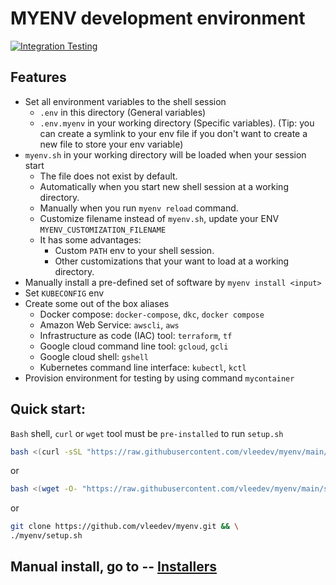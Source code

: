 # MYENV development environment
[![Integration Testing](https://github.com/vleedev/myenv/actions/workflows/integration_test.yml/badge.svg?branch=main)](https://github.com/vleedev/myenv/actions/workflows/integration_test.yml)
## Features
- Set all environment variables to the shell session
    - `.env` in this directory (General variables)
    - `.env.myenv` in your working directory (Specific variables). (Tip: you can create a symlink to your env file if you don't want to create a new file to store your env variable)
- `myenv.sh` in your working directory will be loaded when your session start
    - The file does not exist by default.
    - Automatically when you start new shell session at a working directory.
    - Manually when you run `myenv reload` command.
    - Customize filename instead of `myenv.sh`, update your ENV `MYENV_CUSTOMIZATION_FILENAME`
    - It has some advantages:
        - Custom `PATH` env to your shell session.
        - Other customizations that your want to load at a working directory.
- Manually install a pre-defined set of software by `myenv install <input>`
- Set `KUBECONFIG` env
- Create some out of the box aliases
    - Docker compose: `docker-compose`, `dkc`, `docker compose`
    - Amazon Web Service: `awscli`, `aws`
    - Infrastructure as code (IAC) tool: `terraform`, `tf`
    - Google cloud command line tool: `gcloud`, `gcli`
    - Google cloud shell: `gshell`
    - Kubernetes command line interface: `kubectl`, `kctl`
- Provision environment for testing by using command `mycontainer`
## Quick start:
`Bash` shell, `curl` or `wget` tool must be `pre-installed` to run `setup.sh`
```bash
bash <(curl -sSL "https://raw.githubusercontent.com/vleedev/myenv/main/setup.sh?$(date +%s)")
```
or
```bash
bash <(wget -O- "https://raw.githubusercontent.com/vleedev/myenv/main/setup.sh?$(date +%s)")
```
or
```bash
git clone https://github.com/vleedev/myenv.git && \
./myenv/setup.sh
```

## Manual install, go to -- [Installers](INSTALLERS.md)
